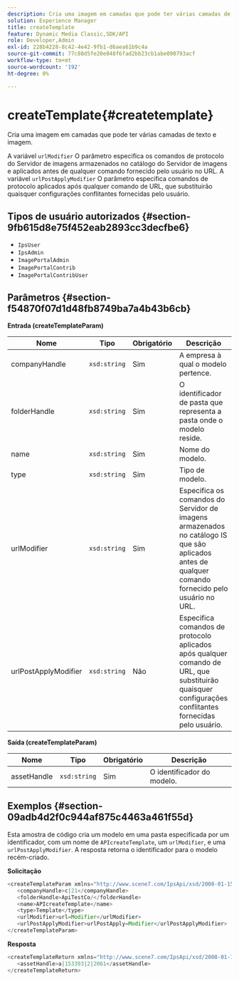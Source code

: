```yaml
---
description: Cria uma imagem em camadas que pode ter várias camadas de texto e imagem.
solution: Experience Manager
title: createTemplate
feature: Dynamic Media Classic,SDK/API
role: Developer,Admin
exl-id: 228b4228-8c42-4e42-9fb1-d6aea61b9c4a
source-git-commit: 77c88d5fe20e048f6fad2bb23cb1abe090793acf
workflow-type: tm+mt
source-wordcount: '192'
ht-degree: 0%

---
```


# createTemplate{#createtemplate}

Cria uma imagem em camadas que pode ter várias camadas de texto e imagem.

A variável `urlModifier` O parâmetro especifica os comandos de protocolo do Servidor de imagens armazenados no catálogo do Servidor de imagens e aplicados antes de qualquer comando fornecido pelo usuário no URL. A variável `urlPostApplyModifier` O parâmetro especifica comandos de protocolo aplicados após qualquer comando de URL, que substituirão quaisquer configurações conflitantes fornecidas pelo usuário.

## Tipos de usuário autorizados {#section-9fb615d8e75f452eab2893cc3decfbe6}

* `IpsUser`
* `IpsAdmin`
* `ImagePortalAdmin`
* `ImagePortalContrib`
* `ImagePortalContribUser`

## Parâmetros {#section-f54870f07d1d48fb8749ba7a4b43b6cb}

**Entrada (createTemplateParam)**

| Nome | Tipo | Obrigatório | Descrição |
|---|---|---|---|
| companyHandle | `xsd:string` | Sim | A empresa à qual o modelo pertence. |
| folderHandle | `xsd:string` | Sim | O identificador de pasta que representa a pasta onde o modelo reside. |
| name | `xsd:string` | Sim | Nome do modelo. |
| type | `xsd:string` | Sim | Tipo de modelo. |
| urlModifier | `xsd:string` | Sim | Especifica os comandos do Servidor de imagens armazenados no catálogo IS que são aplicados antes de qualquer comando fornecido pelo usuário no URL. |
| urlPostApplyModifier | `xsd:string` | Não | Especifica comandos de protocolo aplicados após qualquer comando de URL, que substituirão quaisquer configurações conflitantes fornecidas pelo usuário. |

**Saída (createTemplateParam)**

| Nome | Tipo | Obrigatório | Descrição |
|---|---|---|---|
| assetHandle | `xsd:string` | Sim | O identificador do modelo. |

## Exemplos {#section-09adb4d2f0c944af875c4463a461f55d}

Esta amostra de código cria um modelo em uma pasta especificada por um identificador, com um nome de `APIcreateTemplate`, um `urlModifier`, e uma `urlPostApplyModifier`. A resposta retorna o identificador para o modelo recém-criado.

**Solicitação**

```java
<createTemplateParam xmlns="http://www.scene7.com/IpsApi/xsd/2008-01-15">
   <companyHandle>c|21</companyHandle>
   <folderHandle>ApiTestCo/</folderHandle>
   <name>APIcreateTemplate</name>
   <type>Template</type>
   <urlModifier>url=Modifier</urlModifier>
   <urlPostApplyModifier>urlPostApply=Modifier</urlPostApplyModifier>
</createTemplateParam>
```

**Resposta**

```java
<createTemplateReturn xmlns="http://www.scene7.com/IpsApi/xsd/2008-01-15">
   <assetHandle>a|153393|2|2061</assetHandle>
</createTemplateReturn>
```
